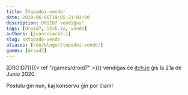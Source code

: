 ```yaml
---
title: Ŝtopadoi-vendo!
date: 2020-06-06T19:05:21-03:00
description: DROID7 vendiĝas!
tags: [droid7, itch.io, vendo]
authors: [juancolacelli]
slug: sxtopado-vendo
aliases: [/eo/blogo/ŝtopadoi-vendo/]
games: [droid7]
---
```


[DROID7]({{< ref "/games/droid7" >}}) vendiĝas ĉe [itch.io](https://juancolacelli.itch.io) ĝis la 21a de Junio 2020.

Postulu ĝin nun, kaj konservu ĝin por ĉiam!
